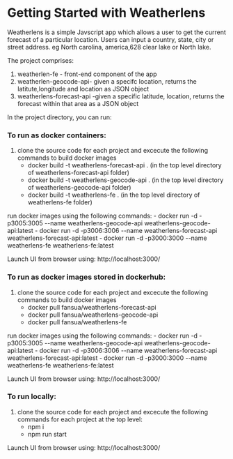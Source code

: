 # Getting Started with Weatherlens

Weatherlens is a simple Javscript app which allows a user to get the current forecast of a particular location. Users can input a country, state, city or 
street address. eg North carolina, america,628 clear lake or North lake.

The project comprises: 
 1) weatherlen-fe - front-end component of the app
 2) weatherlen-geocode-api- given a specifc location, returns  the latitute,longitude and location as JSON object 
 3) weatherlens-forecast-api -given a specific latitude, location, returns the forecast within that area as a JSON object

In the project directory, you can run:

### To run as docker containers: 
 1) clone the source code for each project and excecute the following commands to build docker images
    -  docker build -t weatherlens-forecast-api .  (in the top level directory of weatherlens-forecast-api folder)
    -  docker build -t weatherlens-geocode-api .  (in the top level directory of weatherlens-geocode-api folder)
    -  docker build -t weatherlens-fe .  (in the top level directory of weatherlens-fe folder)

   run docker images using the following commands:
    - docker run -d -p3005:3005 --name weatherlens-geocode-api weatherlens-geocode-api:latest
    - docker run -d -p3006:3006 --name weatherlens-forecast-api weatherlens-forecast-api:latest
    - docker run -d -p3000:3000 --name weatherlens-fe weatherlens-fe:latest


   Launch UI from browser using: http://localhost:3000/


### To run as docker images stored in dockerhub: 
 1) clone the source code for each project and excecute the following commands to build docker images
    -  docker pull fansua/weatherlens-forecast-api   
    -  docker pull fansua/weatherlens-geocode-api 
    -  docker pull fansua/weatherlens-fe 

   run docker images using the following commands:
    - docker run -d -p3005:3005 --name weatherlens-geocode-api weatherlens-geocode-api:latest
    - docker run -d -p3006:3006 --name weatherlens-forecast-api weatherlens-forecast-api:latest
    - docker run -d -p3000:3000 --name weatherlens-fe weatherlens-fe:latest


   Launch UI from browser using: http://localhost:3000/



   ### To run locally: 
 1) clone the source code for each project and excecute the following commands for each project at the top level:
    -  npm i 
    -  npm run start

   Launch UI from browser using: http://localhost:3000/


